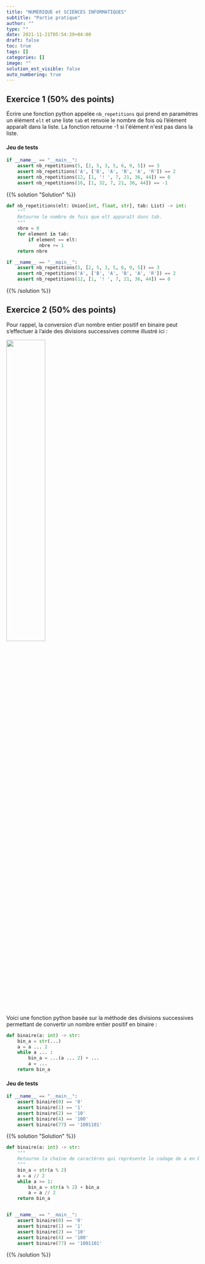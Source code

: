 ```yaml
---
title: "NUMERIQUE et SCIENCES INFORMATIQUES"
subtitle: "Partie pratique"
author: ""
type: ""
date: 2021-11-21T05:54:29+04:00
draft: false
toc: true
tags: []
categories: []
image: ""
solution_est_visible: false
auto_numbering: true
---
```


## Exercice 1 (50% des points)

Écrire une fonction python appelée `nb_repetitions` qui prend en paramètres un élément `elt` et une liste `tab` et renvoie le nombre de fois où l’élément apparaît dans la liste. La fonction retourne -1 si l'élément n'est pas dans la liste.

#### Jeu de tests

```python
if __name__ == "__main__":
    assert nb_repetitions(5, [2, 5, 3, 5, 6, 9, 5]) == 3
    assert nb_repetitions('A', ['B', 'A', 'B', 'A', 'R']) == 2
    assert nb_repetitions(12, [1, '! ', 7, 21, 36, 44]) == 0
    assert nb_repetitions(16, [1, 32, 7, 21, 36, 44]) == -1
```

{{% solution "Solution" %}}

```python
def nb_repetitions(elt: Union[int, float, str], tab: List) -> int:
    """
    Retourne le nombre de fois que elt apparaît dans tab.
    """
    nbre = 0
    for element in tab:
        if element == elt:
            nbre += 1
    return nbre

if __name__ == "__main__":
    assert nb_repetitions(5, [2, 5, 3, 5, 6, 9, 5]) == 3
    assert nb_repetitions('A', ['B', 'A', 'B', 'A', 'R']) == 2
    assert nb_repetitions(12, [1, '! ', 7, 21, 36, 44]) == 0
```

{{% /solution %}}

## Exercice 2 (50% des points)

Pour rappel, la conversion d’un nombre entier positif en binaire peut s’effectuer à l’aide des divisions successives comme illustré ici&nbsp;:

<img src="/terminales-nsi/ece/sujet_21.png" alt="" width="45%" />

Voici une fonction python basée sur la méthode des divisions successives permettant de convertir un nombre entier positif en binaire&nbsp;:

```python
def binaire(a: int) -> str:
    bin_a = str(...)
    a = a ... 2
    while a ... :
        bin_a = ...(a ... 2) + ...
        a = ...
    return bin_a
```

#### Jeu de tests

```python
if __name__ == "__main__":
    assert binaire(0) == '0'
    assert binaire(1) == '1'
    assert binaire(2) == '10'
    assert binaire(4) == '100'
    assert binaire(77) == '1001101'
```

{{% solution "Solution" %}}

```python
def binaire(a: int) -> str:
    """
    Retourne la chaîne de caractères qui représente le codage de a en binaire.
    """
    bin_a = str(a % 2)
    a = a // 2
    while a >= 1:
        bin_a = str(a % 2) + bin_a
        a = a // 2
    return bin_a


if __name__ == "__main__":
    assert binaire(0) == '0'
    assert binaire(1) == '1'
    assert binaire(2) == '10'
    assert binaire(4) == '100'
    assert binaire(77) == '1001101'
```

{{% /solution %}}
